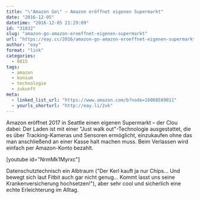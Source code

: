 ```yaml
---
title: "\"Amazon Go\" – Amazon eröffnet eigenen Supermarkt"
date: "2016-12-05"
datetime: "2016-12-05 21:29:09"
id: "31832"
slug: "amazon-go-amazon-eroeffnet-eigenen-supermarkt"
url: "https://eay.cc/2016/amazon-go-amazon-eroeffnet-eigenen-supermarkt/"
author: "eay"
format: "link"
categories:
  - 0815
tags:
  - amazon
  - konsum
  - technologie
  - zukunft
meta:
  - linked_list_url: "https://www.amazon.com/b?node=16008589011"
  - yourls_shorturl: "http://eay.li/2vk"
---
```


Amazon eröffnet 2017 in Seattle einen eigenen Supermarkt – der Clou dabei: Der Laden ist mit einer "Just walk out"-Technologie ausgestattet, die es über Tracking-Kameras und Sensoren ermöglicht, einzukaufen ohne das man anschließend an einer Kasse halt machen muss. Beim Verlassen wird einfach per Amazon-Konto bezahlt.

\[youtube id="NrmMk1Myrxc"\]

Datenschutztechnisch ein Albtraum ("Der Kerl kauft ja nur Chips... Und bewegt sich laut Fitbit auch gar nicht genug... Kommt lasst uns seine Krankenversicherung hochsetzen!"), aber sehr cool und sicherlich eine echte Erleichterung im Alltag.
